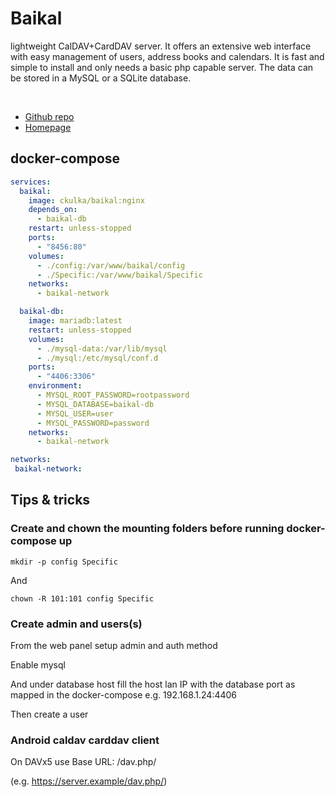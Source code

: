 # Baikal

lightweight CalDAV+CardDAV server. It offers an extensive web interface with easy management of users, address books and calendars. It is fast and simple to install and only needs a basic php capable server. The data can be stored in a MySQL or a SQLite database.

<br>

- [Github repo](https://github.com/ckulka/baikal-docker)
- [Homepage](https://sabre.io/baikal/)

## docker-compose

```yml
services:
  baikal:
    image: ckulka/baikal:nginx
    depends_on:
      - baikal-db
    restart: unless-stopped
    ports:
      - "8456:80"
    volumes:
      - ./config:/var/www/baikal/config
      - ./Specific:/var/www/baikal/Specific
    networks:
      - baikal-network

  baikal-db:
    image: mariadb:latest
    restart: unless-stopped
    volumes:
      - ./mysql-data:/var/lib/mysql
      - ./mysql:/etc/mysql/conf.d
    ports:
      - "4406:3306"
    environment:
      - MYSQL_ROOT_PASSWORD=rootpassword
      - MYSQL_DATABASE=baikal-db
      - MYSQL_USER=user
      - MYSQL_PASSWORD=password
    networks:
      - baikal-network

networks:
 baikal-network:
```

## Tips & tricks

### Create and chown  the mounting folders before running docker-compose up

`mkdir -p config Specific`

And

`chown -R 101:101 config Specific`



### Create admin and users(s)

From the web panel setup admin and auth method

Enable mysql

And under database host fill the host lan IP with the database port as mapped in the docker-compose  e.g. 192.168.1.24:4406

Then create a user

### Android caldav carddav client

On DAVx5 use Base URL: /dav.php/

(e.g. https://server.example/dav.php/)

